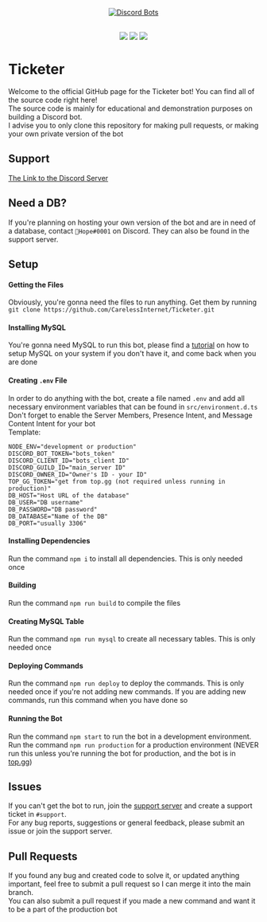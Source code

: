 <div align="center">

[![Discord Bots](https://top.gg/api/widget/880454049370083329.svg)](https://top.gg/bot/880454049370083329)

</div><br>

<div align="center">
  <img src="https://shields.io/github/package-json/v/CarelessInternet/Ticketer">
  <img src="https://shields.io/github/license/CarelessInternet/Ticketer">
  <img src="https://shields.io/github/commit-activity/m/CarelessInternet/Ticketer?color=green">
</div>

# Ticketer

Welcome to the official GitHub page for the Ticketer bot! You can find all of the source code right here!<br>
The source code is mainly for educational and demonstration purposes on building a Discord bot.<br>
I advise you to only clone this repository for making pull requests, or making your own private version of the bot

## Support

[The Link to the Discord Server](https://discord.gg/kswKHpJeqC)

## Need a DB?

If you're planning on hosting your own version of the bot and are in need of a database, contact `🙏Hope#0001` on Discord. They can also be found in the support server.

## Setup

#### Getting the Files

Obviously, you're gonna need the files to run anything. Get them by running `git clone https://github.com/CarelessInternet/Ticketer.git`

#### Installing MySQL

You're gonna need MySQL to run this bot, please find a [tutorial](https://www.digitalocean.com/community/tutorials/how-to-install-mysql-on-ubuntu-20-04) on how to setup MySQL on your system if you don't have it, and come back when you are done

#### Creating `.env` File

In order to do anything with the bot, create a file named `.env` and add all necessary environment variables that can be found in `src/environment.d.ts`<br>
Don't forget to enable the Server Members, Presence Intent, and Message Content Intent for your bot<br>
Template:
```env
NODE_ENV="development or production"
DISCORD_BOT_TOKEN="bots_token"
DISCORD_CLIENT_ID="bots_client ID"
DISCORD_GUILD_ID="main_server ID"
DISCORD_OWNER_ID="Owner's ID - your ID"
TOP_GG_TOKEN="get from top.gg (not required unless running in production)"
DB_HOST="Host URL of the database"
DB_USER="DB username"
DB_PASSWORD="DB password"
DB_DATABASE="Name of the DB"
DB_PORT="usually 3306"
```

#### Installing Dependencies

Run the command `npm i` to install all dependencies. This is only needed once

#### Building

Run the command `npm run build` to compile the files

#### Creating MySQL Table

Run the command `npm run mysql` to create all necessary tables. This is only needed once

#### Deploying Commands

Run the command `npm run deploy` to deploy the commands. This is only needed once if you're not adding new commands.
If you are adding new commands, run this command when you have done so

#### Running the Bot

Run the command `npm start` to run the bot in a development environment.<br>
Run the command `npm run production` for a production environment (NEVER run this unless you're running the bot for production, and the bot is in [top.gg](https://top.gg))

## Issues

If you can't get the bot to run, join the [support server](https://discord.gg/kswKHpJeqC) and create a support ticket in `#support`.<br>
For any bug reports, suggestions or general feedback, please submit an issue or join the support server.

## Pull Requests

If you found any bug and created code to solve it, or updated anything important, feel free to submit a pull request so I can merge it into the main branch.<br>
You can also submit a pull request if you made a new command and want it to be a part of the production bot
